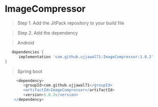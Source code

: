 # ImageCompressor
> Step 1. Add the JitPack repository to your build file

> Step 2. Add the dependency
 
 > Android

 ```gradle
    dependencies {
	   implementation 'com.github.ujjawal71:ImageCompressor:1.0.2'
 }
```
 
 >Spring boot
 
```gradle
     <dependency>
	    <groupId>com.github.ujjawal71</groupId>
	    <artifactId>ImageCompressor</artifactId>
	    <version>1.0.2</version>
	</dependency>
```	
